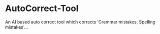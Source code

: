 # AutoCorrect-Tool
An AI based auto correct tool which corrects 'Grammar mistakes, Spelling mistakes'... 
